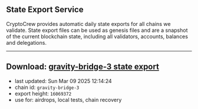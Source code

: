 ## State Export Service
CryptoCrew provides automatic daily state exports for all chains we validate. State export files can be used as genesis files and are a snapshot of the current blockchain state, including all validators, accounts, balances and delegations.

---
**Download: [gravity-bridge-3 state export](https://dl-eu2.ccvalidators.com/SERVICE/gravitybridge/gravity-bridge-3_export_16069372.json)**
---

- last updated: Sun Mar 09 2025 12:14:24
- chain id: `gravity-bridge-3`
- export height: `16069372`
- use for: airdrops, local tests, chain recovery
